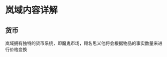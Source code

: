# 岚域内容详解
## 货币
岚域拥有独特的货币系统，即魔鬼市场，顾名思义他将会根据物品的事实数量来进行价格变换
<!--stackedit_data:
eyJoaXN0b3J5IjpbLTMzNjk4NzgzOV19
-->
